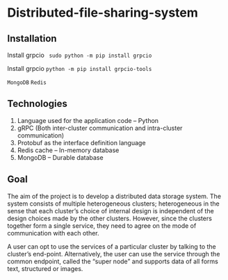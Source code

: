 # Distributed-file-sharing-system


## Installation
Install grpcio  ``` sudo python -m pip install grpcio```

Install grpcio  ```python -m pip install grpcio-tools```

```MongoDB``` ```Redis```

## Technologies

1. Language used for the application code – Python
2. gRPC (Both inter-cluster communication and intra-cluster communication)
3. Protobuf as the interface definition language
4. Redis cache – In-memory database
5. MongoDB – Durable database

## Goal
The aim of the project is to develop a distributed data storage system. The system consists of multiple heterogeneous clusters; heterogeneous in the sense that each cluster’s choice of internal design is independent of the design choices made by the other clusters. However, since the clusters together form a single service, they need to agree on the mode of communication
with each other.

A user can opt to use the services of a particular cluster by talking to the cluster’s end-point. Alternatively, the user can use the service through the common endpoint, called the “super node” and supports data of all forms text, structured or images.


